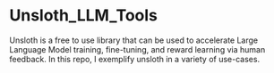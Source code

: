 # Unsloth_LLM_Tools
Unsloth is a free to use library that can be used to accelerate Large Language Model training, fine-tuning, and reward learning via human feedback. In this repo, I exemplify unsloth in a variety of use-cases.
